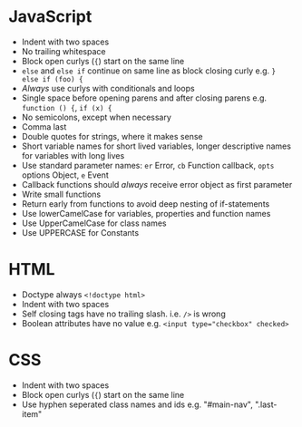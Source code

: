 JavaScript
===

* Indent with two spaces
* No trailing whitespace
* Block open curlys (`{`) start on the same line
* `else` and `else if` continue on same line as block closing curly e.g. `} else if (foo) {`
* _Always_ use curlys with conditionals and loops
* Single space before opening parens and after closing parens e.g. `function () {`, `if (x) {`
* No semicolons, except when necessary
* Comma last
* Double quotes for strings, where it makes sense
* Short variable names for short lived variables, longer descriptive names for variables with long lives
* Use standard parameter names: `er` Error, `cb` Function callback, `opts` options Object, `e` Event
* Callback functions should _always_ receive error object as first parameter
* Write small functions
* Return early from functions to avoid deep nesting of if-statements
* Use lowerCamelCase for variables, properties and function names
* Use UpperCamelCase for class names
* Use UPPERCASE for Constants

HTML
===

* Doctype always `<!doctype html>`
* Indent with two spaces
* Self closing tags have no trailing slash. i.e. `/>` is wrong
* Boolean attributes have no value e.g. `<input type="checkbox" checked>`

CSS
===

* Indent with two spaces
* Block open curlys (`{`) start on the same line
* Use hyphen seperated class names and ids e.g. "#main-nav", ".last-item"
